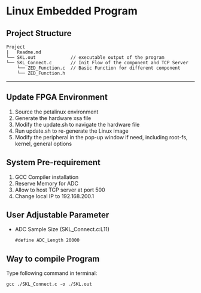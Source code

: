 # Linux Embedded Program

## Project Structure
```
Project
|   Readme.md
└── SKL.out             // executable output of the program
└── SKL_Connect.c       // Init Flow of the component and TCP Server
    └── ZED_Function.c  // Basic Function for different component
    └── ZED_Function.h
```
---
## Update FPGA Environment
1. Source the petalinux environment
2. Generate the hardware xsa file
3. Modify the update.sh to navigate the hardware file
4. Run update.sh to re-generate the Linux image
5. Modify the peripheral in the pop-up window if need, including root-fs, kernel, general options 

## System Pre-requirement
1. GCC Compiler installation
2. Reserve Memory for ADC
3. Allow to host TCP server at port 500
4. Change local IP to 192.168.200.1

## User Adjustable Parameter
- ADC Sample Size (SKL_Connect.c:L11)

    `#define ADC_Length 20000`

## Way to compile Program

Type following command in terminal:

`gcc ./SKL_Connect.c -o ./SKL.out` 